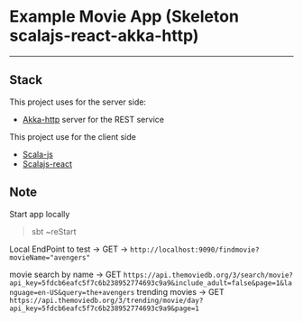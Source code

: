 # Example Movie App (Skeleton scalajs-react-akka-http)
---

## Stack
This project uses for the server side:
* [Akka-http](https://doc.akka.io/docs/akka-http/current/) server for the REST service

This project use for the client side
* [Scala-js](https://www.scala-js.org/doc/)
* [Scalajs-react](https://github.com/japgolly/scalajs-react)

## Note

Start app locally
> sbt ~reStart

Local EndPoint to test -> 
GET -> ``http://localhost:9090/findmovie?movieName="avengers"``

movie search by name -> GET `https://api.themoviedb.org/3/search/movie?api_key=5fdcb6eafc5f7c6b238952774693c9a9&include_adult=false&page=1&language=en-US&query=the+avengers`
trending movies -> GET `https://api.themoviedb.org/3/trending/movie/day?api_key=5fdcb6eafc5f7c6b238952774693c9a9&page=1`




